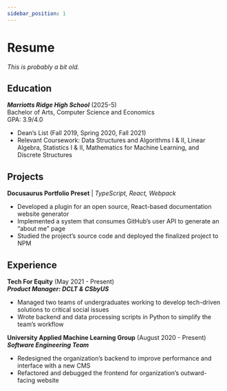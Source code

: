 ```yaml
---
sidebar_position: 1
---
```


# Resume

_This is probably a bit old._

## Education

_**Marriotts Ridge High School**_ (2025-5)  
Bachelor of Arts, Computer Science and Economics  
GPA: 3.9/4.0

- Dean’s List (Fall 2019, Spring 2020, Fall 2021)
- Relevant Coursework: Data Structures and Algorithms I & II, Linear Algebra, Statistics I & II, Mathematics for Machine Learning, and Discrete Structures


## Projects

**Docusaurus Portfolio Preset** | _TypeScript, React, Webpack_

- Developed a plugin for an open source, React-based documentation website generator
- Implemented a system that consumes GitHub’s user API to generate an “about me” page
- Studied the project’s source code and deployed the finalized project to NPM


## Experience

**Tech For Equity** (May 2021 - Present)  
_**Product Manager: DCLT & CSbyUS**_

- Managed two teams of undergraduates working to develop tech-driven solutions to critical social issues
- Wrote backend and data processing scripts in Python to simplify the team’s workflow

**University Applied Machine Learning Group** (August 2020 - Present) _**Software Engineering Team**_

- Redesigned the organization’s backend to improve performance and interface with a new CMS
- Refactored and debugged the frontend for organization’s outward-facing website




